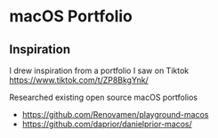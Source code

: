# macOS Portfolio

## Inspiration
I drew inspiration from a portfolio I saw on Tiktok https://www.tiktok.com/t/ZP8BkgYnk/

Researched existing open source macOS portfolios 
- https://github.com/Renovamen/playground-macos
- https://github.com/daprior/danielprior-macos/

